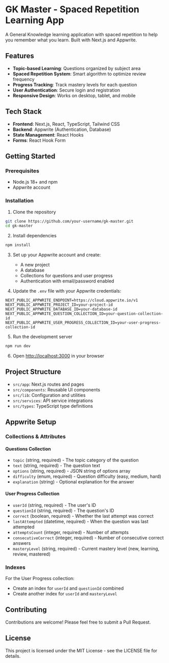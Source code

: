 # GK Master - Spaced Repetition Learning App

A General Knowledge learning application with spaced repetition to help you remember what you learn. Built with Next.js and Appwrite.

## Features

- **Topic-based Learning**: Questions organized by subject area
- **Spaced Repetition System**: Smart algorithm to optimize review frequency
- **Progress Tracking**: Track mastery levels for each question
- **User Authentication**: Secure login and registration
- **Responsive Design**: Works on desktop, tablet, and mobile

## Tech Stack

- **Frontend**: Next.js, React, TypeScript, Tailwind CSS
- **Backend**: Appwrite (Authentication, Database)
- **State Management**: React Hooks
- **Forms**: React Hook Form

## Getting Started

### Prerequisites

- Node.js 18+ and npm
- Appwrite account

### Installation

1. Clone the repository
```bash
git clone https://github.com/your-username/gk-master.git
cd gk-master
```

2. Install dependencies
```bash
npm install
```

3. Set up your Appwrite account and create:
   - A new project
   - A database
   - Collections for questions and user progress
   - Authentication with email/password enabled

4. Update the `.env` file with your Appwrite credentials:
```
NEXT_PUBLIC_APPWRITE_ENDPOINT=https://cloud.appwrite.io/v1
NEXT_PUBLIC_APPWRITE_PROJECT_ID=your-project-id
NEXT_PUBLIC_APPWRITE_DATABASE_ID=your-database-id
NEXT_PUBLIC_APPWRITE_QUESTION_COLLECTION_ID=your-question-collection-id
NEXT_PUBLIC_APPWRITE_USER_PROGRESS_COLLECTION_ID=your-user-progress-collection-id
```

5. Run the development server
```bash
npm run dev
```

6. Open [http://localhost:3000](http://localhost:3000) in your browser

## Project Structure

- `src/app`: Next.js routes and pages
- `src/components`: Reusable UI components
- `src/lib`: Configuration and utilities
- `src/services`: API service integrations
- `src/types`: TypeScript type definitions

## Appwrite Setup

### Collections & Attributes

#### Questions Collection
- `topic` (string, required) - The topic category of the question
- `text` (string, required) - The question text
- `options` (string, required) - JSON string of options array
- `difficulty` (enum, required) - Question difficulty (easy, medium, hard)
- `explanation` (string) - Optional explanation for the answer

#### User Progress Collection
- `userId` (string, required) - The user's ID
- `questionId` (string, required) - The question's ID
- `correct` (boolean, required) - Whether the last attempt was correct
- `lastAttempted` (datetime, required) - When the question was last attempted
- `attemptsCount` (integer, required) - Number of attempts
- `consecutiveCorrect` (integer, required) - Number of consecutive correct answers
- `masteryLevel` (string, required) - Current mastery level (new, learning, review, mastered)

### Indexes
For the User Progress collection:
- Create an index for `userId` and `questionId` combined
- Create another index for `userId` and `masteryLevel`

## Contributing

Contributions are welcome! Please feel free to submit a Pull Request.

## License

This project is licensed under the MIT License - see the LICENSE file for details.
